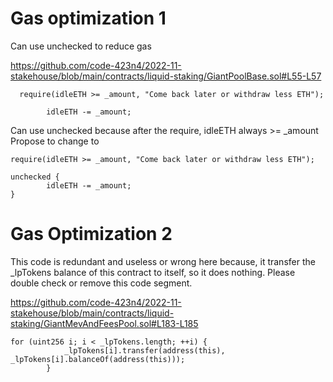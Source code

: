# Gas optimization 1

Can use unchecked to reduce gas 

https://github.com/code-423n4/2022-11-stakehouse/blob/main/contracts/liquid-staking/GiantPoolBase.sol#L55-L57

```
  require(idleETH >= _amount, "Come back later or withdraw less ETH");

        idleETH -= _amount;
```
Can use unchecked because after the require, idleETH  always >= _amount 
Propose to change to 
```
require(idleETH >= _amount, "Come back later or withdraw less ETH");

unchecked { 
        idleETH -= _amount;
} 
```

# Gas Optimization 2 

This code is redundant and useless or wrong here because, it transfer the _lpTokens balance of this contract to itself, so it does nothing. 
Please double check or remove this code segment. 

https://github.com/code-423n4/2022-11-stakehouse/blob/main/contracts/liquid-staking/GiantMevAndFeesPool.sol#L183-L185
```
for (uint256 i; i < _lpTokens.length; ++i) {
            _lpTokens[i].transfer(address(this), _lpTokens[i].balanceOf(address(this)));
        }

```
